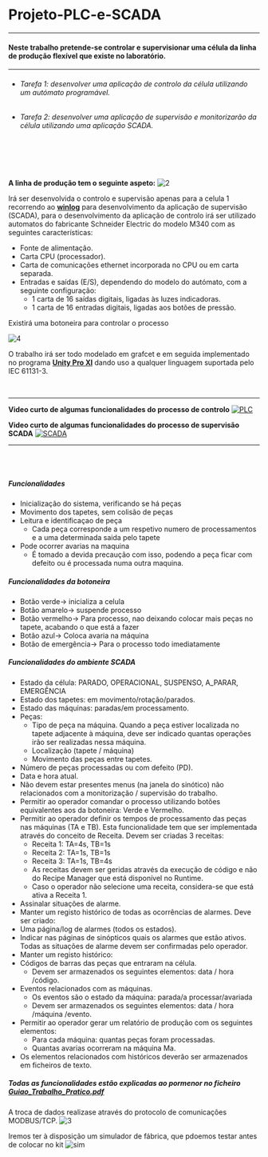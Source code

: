 # Projeto-PLC-e-SCADA
___

#### Neste trabalho pretende-se controlar e supervisionar uma célula da linha de produção flexível que existe no laboratório.
___
* ###### Tarefa 1: desenvolver uma aplicação de controlo da célula utilizando um autómato programável.
* ###### Tarefa 2: desenvolver uma aplicação de supervisão e monitorizarão da célula utilizando uma aplicação SCADA.
<br />

<br />

<br />

**A linha de produção tem o seguinte aspeto:**
![2](https://user-images.githubusercontent.com/35969631/51605293-8d283c80-1f06-11e9-8dab-bf1868a8445f.PNG)

Irá ser desenvolvida o controlo e supervisão apenas para a celula 1 recorrendo ao [**winlog**](https://www.sielcosistemi.com/en/download/public/winlog_lite.html) para desenvolvimento da aplicação de supervisão (SCADA), para o desenvolvimento da aplicação de controlo irá ser utilizado automatos  do fabricante Schneider Electric do modelo M340 com as seguintes características:
* Fonte de alimentação.
* Carta CPU (processador).
* Carta de comunicações ethernet incorporada no CPU ou em carta separada.
* Entradas e saídas (E/S), dependendo do modelo do autómato, com a seguinte configuração:
  * 1 carta de 16 saídas digitais, ligadas às luzes indicadoras.
  * 1 carta de 16 entradas digitais, ligadas aos botões de pressão.
 
 Existirá uma botoneira para controlar o processo
 
 ![4](https://user-images.githubusercontent.com/35969631/51605291-8d283c80-1f06-11e9-875c-db5802683bae.PNG)


O trabalho irá ser todo modelado em grafcet e em seguida implementado no programa [**Unity Pro Xl**](https://www.se.com/br/pt/faqs/FA291015/) dando uso a qualquer linguagem suportada pelo IEC 61131-3. 

<br />

---

**Video curto de algumas funcionalidades do processo de controlo**
[![PLC](http://img.youtube.com/vi/UpqLWS-f7dw/0.jpg)](https://www.youtube.com/watch?v=UpqLWS-f7dw)

**Video curto de algumas funcionalidades do processo de supervisão SCADA**
[![SCADA](http://img.youtube.com/vi/c-R79pKhEeU/0.jpg)](https://youtu.be/c-R79pKhEeU)

----

<br />
<br />

##### Funcionalidades
* Inicialização do sistema, verificando se há peças
* Movimento dos tapetes, sem colisão de peças
* Leitura e identificaçao de peça
  * Cada peça corresponde a um respetivo numero de processamentos e a uma determinada saida pelo tapete
* Pode ocorrer avarias na maquina
  * É tomado a devida precaução com isso, podendo a peça ficar com defeito ou é processada numa outra maquina.
  
 ##### Funcionalidades da botoneira
 * Botão verde-> inicializa a celula
 * Botão amarelo-> suspende processo
 * Botão vermelho-> Para processo, nao deixando colocar mais peças no tapete, acabando o que está a fazer
 * Botão azul-> Coloca avaria na máquina
 * Botão de emergência-> Para o processo todo imediatamente 

 ##### Funcionalidades do ambiente SCADA
* Estado da célula: PARADO, OPERACIONAL, SUSPENSO, A_PARAR, EMERGÊNCIA
* Estado dos tapetes: em movimento/rotação/parados.
* Estado das máquinas: paradas/em processamento.
* Peças:
  * Tipo de peça na máquina. Quando a peça estiver localizada no tapete adjacente à
máquina, deve ser indicado quantas operações irão ser realizadas nessa máquina.
  * Localização (tapete / máquina)
  * Movimento das peças entre tapetes.
* Número de peças processadas ou com defeito (PD).
* Data e hora atual.
* Não devem estar presentes menus (na janela do sinótico) não relacionados com a monitorização / supervisão do trabalho.
* Permitir ao operador comandar o processo utilizando botões equivalentes aos da botoneira: Verde e
Vermelho.
* Permitir ao operador definir os tempos de processamento das peças nas máquinas (TA e TB). Esta
funcionalidade tem que ser implementada através do conceito de Receita. Devem ser criadas 3
receitas:
  * Receita 1: TA=4s, TB=1s
  * Receita 2: TA=1s, TB=1s
  * Receita 3: TA=1s, TB=4s
  * As receitas devem ser geridas através da execução de código e não do Recipe Manager que está
disponível no Runtime.
  * Caso o operador não selecione uma receita, considera-se que está ativa a Receita 1.
* Assinalar situações de alarme.
* Manter um registo histórico de todas as ocorrências de alarmes. Deve ser criado:
* Uma página/log de alarmes (todos os estados).
* Indicar nas páginas de sinópticos quais os alarmes que estão ativos. Todas as situações de alarme
devem ser confirmadas pelo operador.
* Manter um registo histórico:
* Códigos de barras das peças que entraram na célula.
  * Devem ser armazenados os seguintes elementos: data / hora /código.
* Eventos relacionados com as máquinas.
  * Os eventos são o estado da máquina: parada/a processar/avariada
  * Devem ser armazenados os seguintes elementos: data / hora /máquina /evento.
* Permitir ao operador gerar um relatório de produção com os seguintes elementos:
  * Para cada máquina: quantas peças foram processadas.
  * Quantas avarias ocorreram na máquina Ma.
* Os elementos relacionados com históricos deverão ser armazenados em ficheiros de texto. 

 ##### Todas as funcionalidades estão explicadas ao pormenor no ficheiro [Guiao_Trabalho_Pratico.pdf](https://github.com/fabiouds/AUTO/blob/master/Guiao_Trabalho_Pratico.pdf) 

A troca de dados realizase através do protocolo de comunicações MODBUS/TCP.
![3](https://user-images.githubusercontent.com/35969631/51605292-8d283c80-1f06-11e9-8e4e-e4695b40e7b5.PNG)

Iremos ter à disposição um simulador de fábrica, que pdoemos testar antes de colocar no kit
![sim](https://user-images.githubusercontent.com/35969631/51605294-8dc0d300-1f06-11e9-8c1c-6938874cbbb6.PNG)
